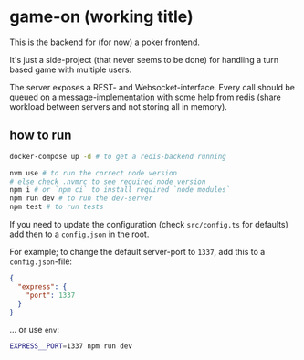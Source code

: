 # game-on (working title)

This is the backend for (for now) a poker frontend.

It's just a side-project (that never seems to be done) for handling a turn based
game with multiple users.

The server exposes a REST- and Websocket-interface. Every call should be queued
on a message-implementation with some help from redis (share workload between
servers and not storing all in memory).

## how to run

```sh
docker-compose up -d # to get a redis-backend running

nvm use # to run the correct node version
# else check .nvmrc to see required node version
npm i # or `npm ci` to install required `node modules`
npm run dev # to run the dev-server
npm test # to run tests
```

If you need to update the configuration (check `src/config.ts` for defaults)
add then to a `config.json` in the root.

For example; to change the default server-port to `1337`, add this to a `config.json`-file:

```json
{
  "express": {
    "port": 1337
  }
}
```

... or use `env`:

```sh
EXPRESS__PORT=1337 npm run dev
```
